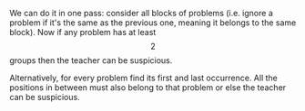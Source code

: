 We can do it in one pass: consider all blocks of problems (i.e. ignore a problem if it's the same as the previous one, meaning it belongs to the same block).  Now if any problem has at least $$2$$ groups then the teacher can be suspicious.

Alternatively, for every problem find its first and last occurrence.  All the positions in between must also belong to that problem or else the teacher can be suspicious.
